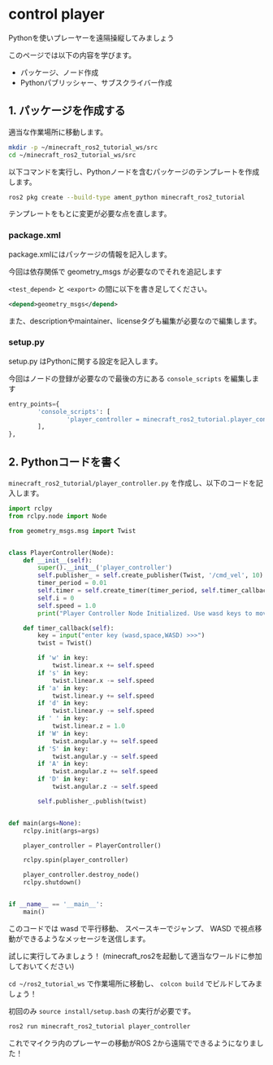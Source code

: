 # control player
Pythonを使いプレーヤーを遠隔操縦してみましょう

このページでは以下の内容を学びます。
- パッケージ、ノード作成
- Pythonパブリッシャー、サブスクライバー作成

## 1. パッケージを作成する
適当な作業場所に移動します。

```bash
mkdir -p ~/minecraft_ros2_tutorial_ws/src
cd ~/minecraft_ros2_tutorial_ws/src
```

以下コマンドを実行し、Pythonノードを含むパッケージのテンプレートを作成します。

```bash
ros2 pkg create --build-type ament_python minecraft_ros2_tutorial
```

テンプレートをもとに変更が必要な点を直します。

### package.xml
package.xmlにはパッケージの情報を記入します。

今回は依存関係で geometry_msgs が必要なのでそれを追記します

`<test_depend>` と `<export>` の間に以下を書き足してください。

```xml
<depend>geometry_msgs</depend>
```

また、descriptionやmaintainer、licenseタグも編集が必要なので編集します。

### setup.py
setup.py はPythonに関する設定を記入します。

今回はノードの登録が必要なので最後の方にある `console_scripts` を編集します

```py
entry_points={
        'console_scripts': [
                'player_controller = minecraft_ros2_tutorial.player_controller:main',
        ],
},
```

## 2. Pythonコードを書く
`minecraft_ros2_tutorial/player_controller.py` を作成し、以下のコードを記入します。

```py
import rclpy
from rclpy.node import Node

from geometry_msgs.msg import Twist


class PlayerController(Node):
    def __init__(self):
        super().__init__('player_controller')
        self.publisher_ = self.create_publisher(Twist, '/cmd_vel', 10)
        timer_period = 0.01
        self.timer = self.create_timer(timer_period, self.timer_callback)
        self.i = 0
        self.speed = 1.0
        print("Player Controller Node Initialized. Use wasd keys to move, Space to jump, WASD for rotation.")

    def timer_callback(self):
        key = input("enter key (wasd,space,WASD) >>>")
        twist = Twist()

        if 'w' in key:
            twist.linear.x += self.speed
        if 's' in key:
            twist.linear.x -= self.speed
        if 'a' in key:
            twist.linear.y += self.speed
        if 'd' in key:
            twist.linear.y -= self.speed
        if ' ' in key:
            twist.linear.z = 1.0
        if 'W' in key:
            twist.angular.y += self.speed
        if 'S' in key:
            twist.angular.y -= self.speed
        if 'A' in key:
            twist.angular.z += self.speed
        if 'D' in key:
            twist.angular.z -= self.speed

        self.publisher_.publish(twist)


def main(args=None):
    rclpy.init(args=args)

    player_controller = PlayerController()

    rclpy.spin(player_controller)

    player_controller.destroy_node()
    rclpy.shutdown()


if __name__ == '__main__':
    main()
```

このコードでは wasd で平行移動、 スペースキーでジャンプ、 WASD で視点移動ができるようなメッセージを送信します。

試しに実行してみましょう！ (minecraft_ros2を起動して適当なワールドに参加しておいてください)

`cd ~/ros2_tutorial_ws` で作業場所に移動し、 `colcon build` でビルドしてみましょう！

初回のみ `source install/setup.bash` の実行が必要です。

```bash
ros2 run minecraft_ros2_tutorial player_controller
```

これでマイクラ内のプレーヤーの移動がROS 2から遠隔でできるようになりました！
